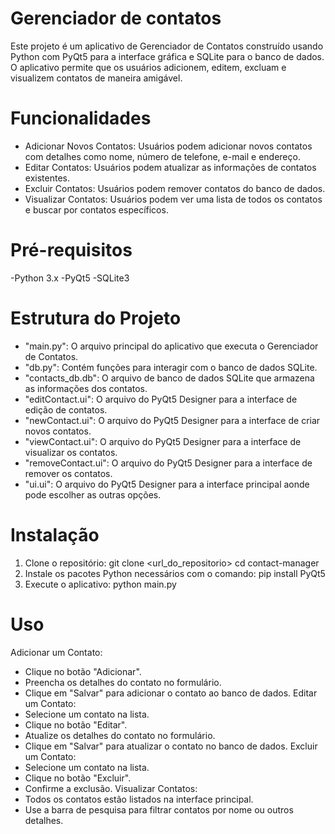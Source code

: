 # Gerenciador de contatos
Este projeto é um aplicativo de Gerenciador de Contatos construído usando Python com PyQt5 para a interface gráfica e SQLite para o banco de dados. O aplicativo permite que os usuários adicionem, editem, excluam e visualizem contatos de maneira amigável.
# Funcionalidades
- Adicionar Novos Contatos: Usuários podem adicionar novos contatos com detalhes como nome, número de telefone, e-mail e endereço.
- Editar Contatos: Usuários podem atualizar as informações de contatos existentes.
- Excluir Contatos: Usuários podem remover contatos do banco de dados.
- Visualizar Contatos: Usuários podem ver uma lista de todos os contatos e buscar por contatos específicos.
# Pré-requisitos
-Python 3.x
-PyQt5
-SQLite3
# Estrutura do Projeto
- "main.py": O arquivo principal do aplicativo que executa o Gerenciador de Contatos.
- "db.py": Contém funções para interagir com o banco de dados SQLite.
- "contacts_db.db": O arquivo de banco de dados SQLite que armazena as informações dos contatos.
- "editContact.ui": O arquivo do PyQt5 Designer para a interface de edição de contatos.
- "newContact.ui": O arquivo do PyQt5 Designer para a interface de criar novos contatos.
- "viewContact.ui": O arquivo do PyQt5 Designer para a interface de visualizar os contatos.
- "removeContact.ui": O arquivo do PyQt5 Designer para a interface de remover os contatos.
- "ui.ui": O arquivo do PyQt5 Designer para a interface principal aonde pode escolher as outras opções.
# Instalação
1. Clone o repositório: git clone <url_do_repositorio>
                        cd contact-manager
2. Instale os pacotes Python necessários com o comando: pip install PyQt5
3. Execute o aplicativo: python main.py
# Uso
Adicionar um Contato:
-  Clique no botão "Adicionar".
-  Preencha os detalhes do contato no formulário.
-  Clique em "Salvar" para adicionar o contato ao banco de dados.
Editar um Contato:
-  Selecione um contato na lista.
-  Clique no botão "Editar".
-  Atualize os detalhes do contato no formulário.
-  Clique em "Salvar" para atualizar o contato no banco de dados.
Excluir um Contato:
-  Selecione um contato na lista.
-  Clique no botão "Excluir".
-  Confirme a exclusão.
Visualizar Contatos:
-  Todos os contatos estão listados na interface principal.
-  Use a barra de pesquisa para filtrar contatos por nome ou outros detalhes.
